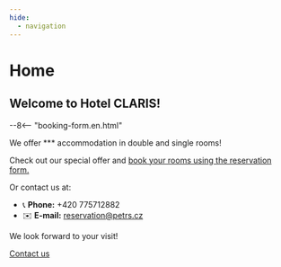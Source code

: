 ```yaml
---
hide:
  - navigation
---
```


# **Home**

## Welcome to Hotel CLARIS!

--8<-- "booking-form.en.html"

We offer *** accommodation in double and single rooms!

Check out our special offer and [book your rooms using the reservation form.](https://www.secure-hotel-booking.com/modification/Hotel-Claris/2V82/en-US)

Or contact us at:

- 📞 **Phone:** +420 775712882
- ✉️ **E-mail:** reservation@petrs.cz

We look forward to your visit!

[Contact us](contact.md)
